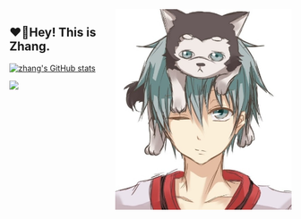 <img align='right' src='https://raw.githubusercontent.com/zhang874010534/tuchuan/main/Readme/heizi.png?raw=true' width='315px'>

## ❤️‍🔥Hey! This is Zhang.

[![zhang's GitHub stats](https://github-readme-stats.vercel.app/api?username=zhang874010534)](https://github.com/anuraghazra/github-readme-stats) 
<div><img src='https://img.shields.io/date/1604160000?color=%235094F0&label=first%20job'/></div>



